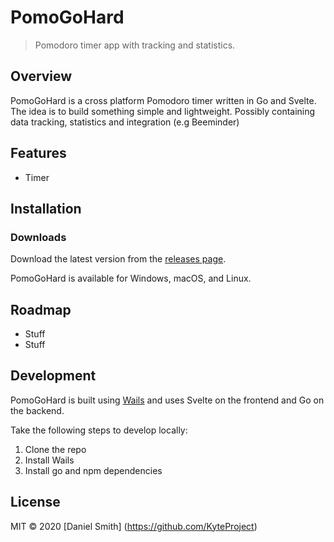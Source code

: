 [comment]: <> (![logo]&#40;./.github/logo.png&#41;)

# PomoGoHard

> Pomodoro timer app with tracking and statistics.

## Overview

PomoGoHard is a cross platform Pomodoro timer written in Go and Svelte. The idea is to build something simple and lightweight. Possibly containing data tracking, statistics and integration (e.g Beeminder)

## Features

- Timer

[comment]: <> (![Screenshot]&#40;&#41;)

[comment]: <> (![Screenshot]&#40;&#41;)

## Installation

### Downloads

Download the latest version from the [releases page](https://github.com/KyteProject/pomogohard/releases).

PomoGoHard is available for Windows, macOS, and Linux.

## Roadmap
 * Stuff
 * Stuff

## Development

PomoGoHard is built using [Wails](https://wails.app/) and uses Svelte on the frontend and Go on the backend.

Take the following steps to develop locally:

1. Clone the repo
2. Install Wails
3. Install go and npm dependencies

## License

MIT &copy; 2020 [Daniel Smith] (https://github.com/KyteProject)